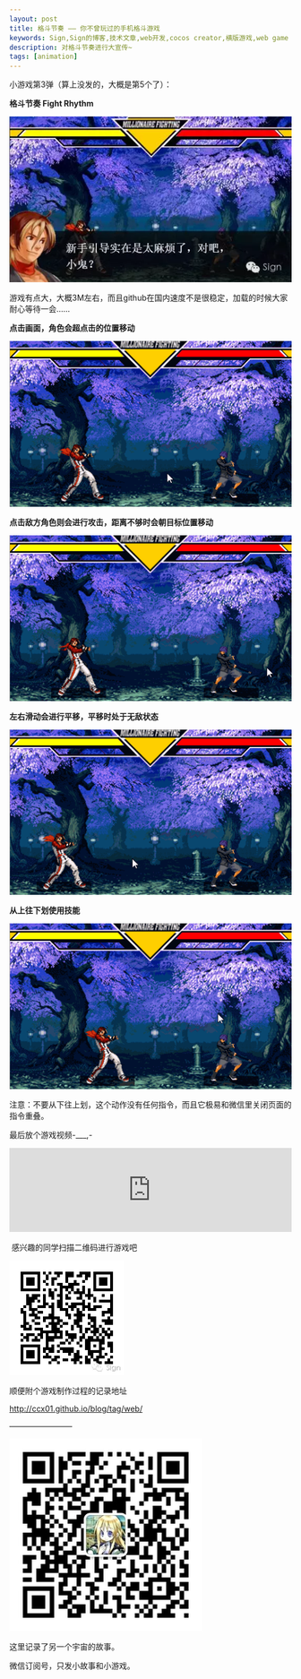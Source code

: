 ```yaml
---
layout: post
title: 格斗节奏 —— 你不曾玩过的手机格斗游戏
keywords: Sign,Sign的博客,技术文章,web开发,cocos creator,横版游戏,web game
description: 对格斗节奏进行大宣传~
tags: [animation]
---
```

小游戏第3弹（算上没发的，大概是第5个了）：

**格斗节奏 Fight Rhythm**

![格斗节奏](/img/2016-10-7-FightRhythm/e1.jpg)

游戏有点大，大概3M左右，而且github在国内速度不是很稳定，加载的时候大家耐心等待一会……

**点击画面，角色会超点击的位置移动**

![格斗节奏](/img/2016-10-7-FightRhythm/e1.gif)

**点击敌方角色则会进行攻击，距离不够时会朝目标位置移动**

![格斗节奏](/img/2016-10-7-FightRhythm/e2.gif)

**左右滑动会进行平移，平移时处于无敌状态**

![格斗节奏](/img/2016-10-7-FightRhythm/e3.gif)

**从上往下划使用技能**

![格斗节奏](/img/2016-10-7-FightRhythm/e4.gif)

注意：不要从下往上划，这个动作没有任何指令，而且它极易和微信里关闭页面的指令重叠。

最后放个游戏视频-___,-

<iframe frameborder="0" width="100%" height="auto" src="http://v.qq.com/iframe/player.html?vid=y0334pj0q80&tiny=0&auto=0" allowfullscreen></iframe>

​
感兴趣的同学扫描二维码进行游戏吧

![格斗节奏](/img/2016-10-7-FightRhythm/qr.png)

顺便附个游戏制作过程的记录地址 

<a href="http://ccx01.github.io/blog/tag/web/" target="_blank">http://ccx01.github.io/blog/tag/web/</a>

————————

![平行宇宙](/img/2016-4-30-flow/qr.jpg)

这里记录了另一个宇宙的故事。

微信订阅号，只发小故事和小游戏。